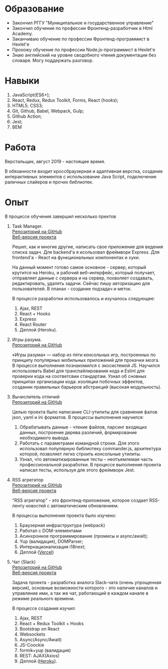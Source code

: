 # Образование

* Закончил РГГУ "Муниципальное и государственное управление"
* Закончил обучение по профессии Фронтенд-разработчик в Html Academy.
* Заканчиваю обучение по профессии Фронтенд-программист в Hexlet'е
* Прохожу обучение по профессии Node.js-программист в Hexlet'е
* Знаю английский на уровне сводобного чтения документации без словаря. Могу поддержать разговор.

# Навыки

1. JavaScript(ES6+);
2. React, Redux, Redux Toolkit, Forms, React (hooks);
3. HTML5; CSS3;
4. Git, Github, Babel, Webpack, Gulp;
5. Github Action;
6. Jest;
7. BEM

# Работа

Верстальщик, август 2019 - настоящее время.

В обязанности входит кроссбраузерная и адаптивная верстка, создание интерактивных элементов с использование Java Script, подключение раличных слайеров и прочих библиотек.

# Опыт

В процессе обучения завершил несколько пректов

1. Task Manager.  
    [Репозиторий на GitHub](https://github.com/gorushkin/taskmanager)  
    [Веб-версия проекта](https://taskmanager-gav.herokuapp.com/)

    Решил, как и многие другие, написать свое приложение для ведения списка задач. Для backend'а я исользовал фреймворк Express. Для frontend'а - React на функциональных компонентах и хуки.

    На данный момент готово самое основное - сервер, который крутится на Heroku, и рабочий веб-интерфейс, который получает, отправляет данные с сервера и на сервер, похволяет создавать, редактировать, удалять задачи. Сейчас пишу авторизацию для пользователей. В планах - создание подзадач и меток.

    В процессе разработки использовалось и изучалось следующее:
    1. Ajax, REST
    2. React + Hooks
    3. Express
    4. React Router
    5. Деплой (Heroku).

2.  Игры разума.  
    [Репозиторий на GitHub](https://github.com/gorushkin/frontend-project-lvl1)

    «Игры разума» — набор из пяти консольных игр, построенных по принципу популярных мобильных приложений для прокачки мозга. В процессе выполнения познакомился с экосистемой JS. Научился использовать Babel для транспайлирования кода и Eslint для проверки кода на соответсвии стандартам. Узнал об сновных принципах организации кода: изоляции побочных эффектов, создании правильных барьеров абстракций (высокая модульность).

3.  Вычислитель отличий  
    [Репозиторий на GitHub](https://github.com/gorushkin/frontend-project-lvl2)

    Целью проекта было написание CLI-утилиты для сравнения фалов json, yaml и ini форматов. В процессы выполнения научился:

    1. Обрабатывать данные - чтение файлов, парсинг входящих данных, построение дерева различий, формирование необходимого вывода.
    2. Работать с параметрами командной строки. Для этого использовал популярную библиотеку commander.js, архитектура которой, позволяет легко строить консольные утилиты.
    3. Узнал, что автоматизированные тесты – неотъемлемая часть профессиональной разработки. В процессе выполнения проекта написал тесты, используя для этого фреймворк Jest.

4.  RSS агрегатор  
    [Репозиторий на GitHub](https://github.com/gorushkin/frontend-project-lvl3)  
    [Веб-версия проекта](https://frontend-project-lvl3-wine.vercel.app/)

    "RSS агрегатор" - это фронтенд-приложение, которое создает RSS-ленту новостей с автоматическим обновлением.

    В процессы выполнения проекта было изучено:

    1. Браузерная инфраструктура (webpack)
    2. Работал с DOM-элементами
    3. Асинхронное программирование (промисы и async/await);
    4. Yup (валидация), DOMParser;
    5. Интернационализация i18next;
    6. Деплой ([Vercel](https://vercel.com/))

5.  Чат (Slack)  
    [Репозиторий на GitHub](https://github.com/gorushkin/frontend-project-lvl4)  
    [Веб-версия проекта](https://polar-thicket-77600.herokuapp.com/)

    Задача проекта - разработка аналога Slack-чата (очень упрощенная версия), основные возможности которого - это наличие каналов и управление ими, а так же чат, работающий в каждом канале в режиме реального времени.

    В процессе создания изучил:

    1. Ajax, REST
    2. React + Redux Toolkit + Hooks
    3. Bootstrap on React
    4. Websockets
    5. Async(Async/Await)
    6. JS-Coockie
    7. formik+yup (валидация)
    8. REST: AJAX(Axios)
    9. Деплой ([Heroku](https://heroku.com/)).
